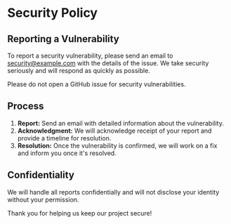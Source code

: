 # Security Policy

## Reporting a Vulnerability

To report a security vulnerability, please send an email to [security@example.com](mailto:bannito74@gmail.com) with the details of the issue. We take security seriously and will respond as quickly as possible.

Please do not open a GitHub issue for security vulnerabilities.

## Process

1. **Report:** Send an email with detailed information about the vulnerability.
2. **Acknowledgment:** We will acknowledge receipt of your report and provide a timeline for resolution.
3. **Resolution:** Once the vulnerability is confirmed, we will work on a fix and inform you once it's resolved.

## Confidentiality

We will handle all reports confidentially and will not disclose your identity without your permission.

Thank you for helping us keep our project secure!
